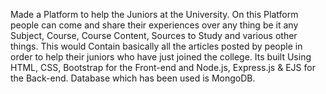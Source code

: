 Made a Platform to help the Juniors at the University. On this Platform people can come and share their experiences over any thing be it any Subject, Course, Course Content, Sources to Study and various other things. This would Contain basically all the articles posted by people in order to help their juniors who have just joined the college.
Its built Using HTML, CSS, Bootstrap for the Front-end and Node.js, Express.js & EJS for the Back-end. Database which has been used is MongoDB.
